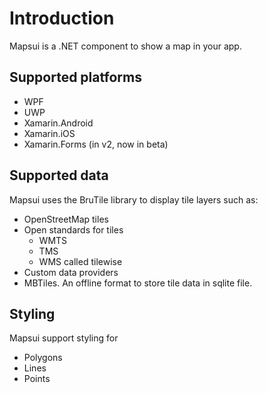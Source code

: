 # Introduction
Mapsui is a .NET component to show a map in your app.

## Supported platforms
- WPF
- UWP
- Xamarin.Android
- Xamarin.iOS
- Xamarin.Forms (in v2, now in beta)

## Supported data
Mapsui uses the BruTile library to display tile layers such as:
- OpenStreetMap tiles
- Open standards for tiles
  - WMTS
  - TMS
  - WMS called tilewise
- Custom data providers
- MBTiles. An offline format to store tile data in sqlite file.

## Styling
Mapsui support styling for 
- Polygons
- Lines
- Points
